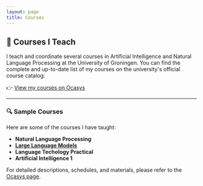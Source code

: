 ```yaml
---
layout: page
title: Courses
---
```


## 📘 Courses I Teach

I teach and coordinate several courses in Artificial Intelligence and Natural Language Processing at the University of Groningen. You can find the complete and up-to-date list of my courses on the university's official course catalog:

👉 [View my courses on Ocasys](https://ocasys.rug.nl/current/staff/t.m.tashu)

---

### 🔍 Sample Courses

Here are some of the courses I have taught:



- **Natural Language Processing**
- **[Large Language Models](llm)**
- **Language Techology Practical**
- **Artificial Intelligence 1**

For detailed descriptions, schedules, and materials, please refer to the [Ocasys page](https://ocasys.rug.nl/current/staff/t.m.tashu).
